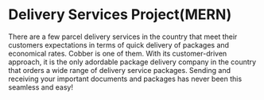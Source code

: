 # Delivery Services Project(MERN)

There are a few parcel delivery services in the country that meet their customers expectations in terms of quick delivery of packages and economical rates. 
Cobber is one of them.
With its customer-driven approach, it is the only adordable package delivery company in the country that orders a wide range of delivery service packages.
Sending and receiving your important documents and packages has never been this seamless and easy!
